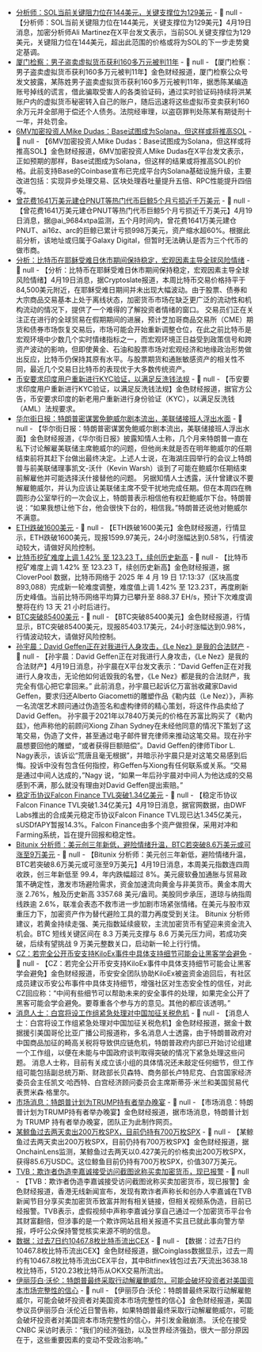 - [分析师：SOL当前关键阻力位在144美元，关键支撑位为129美元]() - 📰 null - 【分析师：SOL当前关键阻力位在144美元，关键支撑位为129美元】4月19日消息，加密分析师Ali Martinez在X平台发文表示，当前SOL关键支撑位为129美元，关键阻力位在144美元，超出此范围的价格或将为SOL的下一步走势奠定基调。
- [厦门检察：男子盗卖虚拟货币获利160多万元被判11年](https://mp.weixin.qq.com/s?__biz=MjM5MjMzOTY1NQ==&mid=2650108951&idx=1&sn=e436659ad92bda5d82218ed4a37a4787) - 📰 null - 【厦门检察：男子盗卖虚拟货币获利160多万元被判11年】金色财经报道，厦门检察公众号发文披露，某陈姓男子盗卖虚拟货币获利160多万元被判11年，据悉陈某编造账号掉线的谎言，借此骗取受害人的各类验证码，通过实时验证码持续将洪某账户内的虚拟货币秘密转入自己的账户，随后迅速将这些虚拟币变卖获利160余万元并全部用于偿还个人债务。法院经审理，以盗窃罪判处陈某有期徒刑十一年，并处罚金。
- [6MV加密投资人Mike Dudas：Base试图成为Solana，但这样或将推高SOL](https://x.com/mdudas/status/1913555560026329262) - 📰 null - 【6MV加密投资人Mike Dudas：Base试图成为Solana，但这样或将推高SOL】金色财经报道，6MV加密投资人Mike Dudas在X平台发文表示，正如预期的那样，Base试图成为Solana，但这样的结果或将推高SOL的价格。此前支持Base的Coinbase宣布已完成平台内Solana基础设施升级，主要改进包括：实现异步处理交易、区块处理吞吐量提升五倍、RPC性能提升四倍等。
- [曾花费1641万美元建仓PNUT等热门代币巨鲸5个月亏损近千万美元]() - 📰 null - 【曾花费1641万美元建仓PNUT等热门代币巨鲸5个月亏损近千万美元】4月19日消息，据@ai_9684xtpa监测，五个月时间内，曾花费1641万美元建仓PNUT、ai16z、arc的巨鲸已累计亏损998万美元，资产缩水超60%。根据此前分析，该地址或归属于Galaxy Digital，但暂时无法确认是否为三个代币的做市商。
- [分析：比特币在耶稣受难日休市期间保持稳定，宏观因素主导全球风险情绪]() - 📰 null - 【分析：比特币在耶稣受难日休市期间保持稳定，宏观因素主导全球风险情绪】4月19日消息，据Cryptoslate报道，本周比特币交易价格持平于84,500美元附近，在耶稣受难日期间并未出现大幅波动。由于股票、债券和大宗商品交易基本上处于离线状态，加密货币市场在缺乏更广泛的流动性和机构流动的情况下，提供了一个难得的了解投资者情绪的窗口。 
交易员们正在关注正在进行的全球贸易在假期期间的进展，预计芝加哥商品交易所（CME）期货和债券市场恢复交易后，市场可能会开始重新调整仓位，在此之前比特币是宏观环境中少数几个实时情绪指标之一，而宏观环境正日益受到政策信号和跨资产波动的影响，但即使黄金、石油和股票市场对宏观经济和地缘政治形势做出反应，比特币仍保持其原有水平。与股票期货和通胀敏感资产的相关性不同，最近几个交易日比特币的表现优于大多数传统资产。
- [币安要求印度用户重新进行KYC验证，以满足反洗钱法规]() - 📰 null - 【币安要求印度用户重新进行KYC验证，以满足反洗钱法规】金色财经报道，据官方公告，币安要求印度的新老用户重新进行身份验证（KYC），以满足反洗钱（AML）法规要求。
- [华尔街日报：特朗普密谋罢免鲍威尔剧本流出，美联储接班人浮出水面](https://www.wsj.com/economy/central-banking/trump-has-for-months-privately-discussed-firing-fed-chair-powell-628d3d79) - 📰 null - 【华尔街日报：特朗普密谋罢免鲍威尔剧本流出，美联储接班人浮出水面】金色财经报道，《华尔街日报》披露知情人士称，几个月来特朗普一直在私下讨论解雇美联储主席鲍威尔的问题，但他尚未就是否在明年鲍威尔的任期结束前将其赶下台做出最终决定。上述人士说，在海湖庄园举行的会议上特朗普与前美联储理事凯文-沃什（Kevin Warsh）谈到了可能在鲍威尔任期结束前解雇他并可能选择沃什接替他的问题。 
另据知情人士透露，沃什曾建议不要解雇鲍威尔，并认为应该让美联储主席不受干扰地完成任期。但在本周四在椭圆形办公室举行的一次会议上，特朗普表示相信他有权赶鲍威尔下台。特朗普说：“如果我想让他下台，他会很快下台的，相信我。”特朗普还说他对鲍威尔不满意。
- [ETH跌破1600美元]() - 📰 null - 【ETH跌破1600美元】金色财经报道，行情显示，ETH跌破1600美元，现报1599.97美元，24小时涨幅达到0.58%，行情波动较大，请做好风险控制。
- [比特币挖矿难度上调 1.42% 至 123.23 T，续创历史新高]() - 📰 null - 【比特币挖矿难度上调 1.42% 至 123.23 T，续创历史新高】金色财经报道，据 CloverPool 数据，比特币网络于 2025 年 4 月 19 日 17:13:37（区块高度 893,088）完成新一轮难度调整，难度值上调 1.42% 至 123.23T，再度刷新历史峰值。当前比特币网络平均算力已攀升至 888.37 EH/s，预计下次难度调整将在约 13 天 21 小时后进行。
- [BTC突破85400美元]() - 📰 null - 【BTC突破85400美元】金色财经报道，行情显示，BTC突破85400美元，现报85403.17美元，24小时涨幅达到0.98%，行情波动较大，请做好风险控制。
- [孙宇晨：David Geffen正在对我进行人身攻击，《Le Nez》是我的合法财产]() - 📰 null - 【孙宇晨：David Geffen正在对我进行人身攻击，《Le Nez》是我的合法财产】4月19日消息，孙宇晨在X平台发文表示：“David Geffen正在对我进行人身攻击，无论他如何诋毁我的名誉，《Le Nez》都是我的合法财产，我完全有信心把它拿回来。” 
此前消息，孙宇晨已起诉亿万富翁收藏家David Geffen，要求归还Alberto Giacometti的雕塑作品《勒内兹（Le Nez）》，声称一名流氓艺术顾问通过伪造签名和虚构律师的精心策划，将这件作品卖给了David Geffen。 
孙宇晨于2021年以7840万美元的价格在苏富比购买了《勒内兹》，他声称他的前顾问Xiong Zihan Sydney在未经他同意的情况下策划了这笔交易，伪造了文件，甚至通过电子邮件冒充律师来推动这笔交易。现在孙宇晨想要回他的雕塑，“或者获得巨额赔偿”。David Geffen的律师Tibor L. Nagy表示，该诉讼“荒唐且毫无根据”，并暗示孙宇晨只是对这笔交易感到后悔。投诉中没有包含任何指控，称Geffen与Xiong有任何联系或关系。“交易是通过中间人达成的，”Nagy 说，“如果一年后孙宇晨对中间人为他达成的交易感到不满，那么就没有理由对David Geffen提出索赔。”
- [稳定币协议Falcon Finance TVL突破1.34亿美元]() - 📰 null - 【稳定币协议Falcon Finance TVL突破1.34亿美元】4月19日消息，据官网数据，由DWF Labs推出的合成美元稳定币协议Falcon Finance TVL现已达1.345亿美元，sUSDfAPY暂报14.3%。Falcon Finance由多个资产做担保，采用对冲和Farming系统，旨在提升回报和稳定性。
- [Bitunix 分析师：美元创三年新低，避险情绪升温，BTC若突破8.6万美元或可涨至9万美元]() - 📰 null - 【Bitunix 分析师：美元创三年新低，避险情绪升温，BTC若突破8.6万美元或可涨至9万美元】4月19日消息，本周美元指数连四周收跌，创三年新低至 99.4，年内跌幅超过 8%。美元疲软叠加通胀与贸易政策不确定性，激发市场避险需求，资金加速流向黄金与非美货币。黄金本周大涨 2.76%，触及历史新高 3357.68 美元/盎司。美股同步承压，道琼与纳指周线跌逾 2.6%，联准会表态不救市进一步加剧市场紧张情绪。在美元与股市双重压力下，加密资产作为替代避险工具的潜力再度受到关注。 
Bitunix 分析师建议，若黄金持续走强、美元指数延续疲软，主流加密货币有望迎来资金流入机会。BTC 短线关键区间在 8.3 万美元支撑与 8.6 万美元压力间，若成功突破，后续有望挑战 9 万美元整数关口，启动新一轮上行行情。
- [CZ：若完全公开币安支持KiloEx事件中具体支持细节可能会让黑客学会避免](https://x.com/cz_binance/status/1913507024425414774) - 📰 null - 【CZ：若完全公开币安支持KiloEx事件中具体支持细节可能会让黑客学会避免】金色财经报道，币安安全团队协助KiloEx被盗资金追回后，有社区成员建议币安公布事件中具体支持细节，增强社区对生态安全性的信任，对此CZ回应称：“中间有些细节可以帮助未来的安全事件的处理，如果完全公开了黑客可能会学会避免。要尊重各个参与方的意见。其他的都应该透明。”
- [消息人士：白宫将设工作组紧急处理对中国加征关税危机]() - 📰 null - 【消息人士：白宫将设工作组紧急处理对中国加征关税危机】金色财经报道，据金十数据援引美国哥伦比亚广播公司报道称，多名消息人士透露，由于特朗普政府对中国商品加征的畸高关税将导致供应链危机，特朗普政府内部已开始讨论组建一个工作组，以便在未能与中国政府谈判取得突破的情况下紧急处理这些问题。 
消息人士称，目前有关成立该小组的具体情况还未敲定任何细节，但工作组可能包括副总统万斯、财政部长贝森特、商务部长卢特尼克、白宫国家经济委员会主任凯文·哈西特、白宫经济顾问委员会主席斯蒂芬·米兰和美国贸易代表贾米森·格里尔。
- [市场消息：特朗普计划为TRUMP持有者举办晚宴]() - 📰 null - 【市场消息：特朗普计划为TRUMP持有者举办晚宴】金色财经报道，据市场消息，特朗普计划为 TRUMP 持有者举办晚宴，团队正为此制作网页。
- [某鲸鱼过去两天卖出200万枚SPX，目前仍持有700万枚SPX]() - 📰 null - 【某鲸鱼过去两天卖出200万枚SPX，目前仍持有700万枚SPX】金色财经报道，据OnchainLens监测，某鲸鱼过去两天以0.427美元的价格卖出200万枚SPX，获得85.6万USDC。这位鲸鱼目前仍持有700万枚SPX，价值307万美元。
- [TVB：欺诈者伪造李嘉诚接受访问截图讹称买卖加密货币，现已报警](https://news.tvb.com/tc/local/68011b6c62816ca498a5cd1c) - 📰 null - 【TVB：欺诈者伪造李嘉诚接受访问截图讹称买卖加密货币，现已报警】金色财经报道，香港无线新闻宣布，发现有欺诈者声称长和创办人李嘉诚在TVB新闻节目分享买卖加密货币致富并附有相关链接，但相关视频系伪造，目前已经报警。TVB表示，虚假视频中声称李嘉诚分享自己通过一个加密货币平台令其财富翻倍，但涉事的是一个欺诈网站且相关报道不实且已就此事向警方举报，呼吁公众保持警觉核实来源不明的信息。
- [数据：过去7日约10467.8枚比特币流出CEX]() - 📰 null - 【数据：过去7日约10467.8枚比特币流出CEX】金色财经报道，据Coinglass数据显示，过去一周约有10467.8枚比特币流出CEX平台，其中Bitfinex钱包过去7天流出3638.18枚比特币，5120.23枚比特币从OKX交易所流出。
- [伊丽莎白·沃伦：特朗普最终采取行动解雇鲍威尔，可能会破坏投资者对美国资本市场完整性的信心](https://cointelegraph.com/news/united-states-donald-trump-jerome-powell-consequences-firing-federal-reserve) - 📰 null - 【伊丽莎白·沃伦：特朗普最终采取行动解雇鲍威尔，可能会破坏投资者对美国资本市场完整性的信心】金色财经报道，美国参议员伊丽莎白·沃伦近日警告称，如果特朗普最终采取行动解雇鲍威尔，可能会破坏投资者对美国资本市场完整性的信心，并引发金融崩溃。 
沃伦在接受 CNBC 采访时表示：“我们的经济强劲，以及世界经济强劲，很大一部分原因在于，这些重要因素的变动不受政治影响。”
